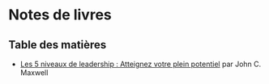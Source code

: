 # Notes de livres

## Table des matières

* [Les 5 niveaux de leadership : Atteignez votre plein potentiel](les-5-niveaux-de-leadership.markdown) par John C. Maxwell